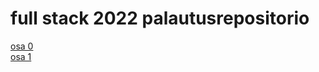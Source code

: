 # full stack 2022 palautusrepositorio
[osa 0](https://github.com/sohvip/fs-palautusrepo/tree/main/osa0)  
[osa 1](https://github.com/sohvip/fs-palautusrepo/tree/main/osa1)
